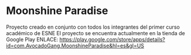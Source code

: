 # Moonshine Paradise
Proyecto creado en conjunto con todos los integrantes del primer curso académico de ESNE
El proyecto se encuentra actualmente en la tienda de Google Play
ENLACE: https://play.google.com/store/apps/details?id=com.AvocadoGang.MoonshineParadise&hl=es&gl=US
